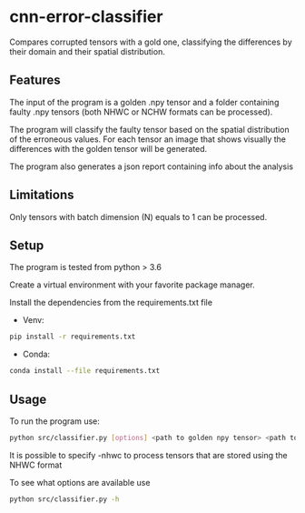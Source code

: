 # cnn-error-classifier

Compares corrupted tensors with a gold one, classifying the differences by their domain and their spatial distribution.

## Features

The input of the program is a golden .npy tensor and a folder containing faulty .npy tensors (both NHWC or NCHW formats can be processed).

The program will classify the faulty tensor based on the spatial distribution of the erroneous values. For each tensor an image
that shows visually the differences with the golden tensor will be generated.

The program also generates a json report containing info about the analysis 

## Limitations

Only tensors with batch dimension (N) equals to 1 can be processed.

## Setup
The program is tested from python > 3.6

Create a virtual environment with your favorite package manager.

Install the dependencies from the requirements.txt file

* Venv:
```sh
pip install -r requirements.txt
```

* Conda:
```sh
conda install --file requirements.txt
```

## Usage

To run the program use:
```sh
python src/classifier.py [options] <path to golden npy tensor> <path to folder with corrupted tensors> <path to analysis output folder>
```
It is possible to specify -nhwc to process tensors that are stored using the NHWC format 

To see what options are available use
```sh
python src/classifier.py -h
```
